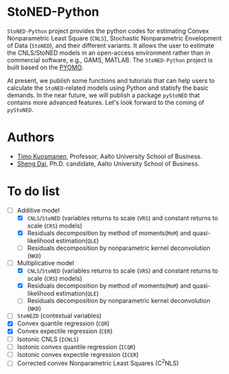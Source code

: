 # StoNED-Python

`StoNED-Python` project provides the python codes for estimating Convex Nonparametric Least Square (`CNLS`), Stochastic Nonparametric Envelopment of Data (`StoNED`), and their different variants. It allows the user to estimate the CNLS/StoNED models in an open-access environment rather than in commercial software, e.g., GAMS, MATLAB. The `StoNED-Python` project is built based on the [PYOMO](http://www.pyomo.org/). 

At present, we publish some functions and tutorials that can help users to calculate the `StoNED`-related models using Python and statisfy the basic demands. In the near future, we will publish a package `pyStoNED` that contains more advanced features. Let's look forward to the coming of `pyStoNED`.


# Authors
 + [Timo Kuosmanen](https://people.aalto.fi/timo.kuosmanen), Professor, Aalto University School of Business.
 + [Sheng Dai](https://www.researchgate.net/profile/Sheng_Dai8), Ph.D. candidate, Aalto University School of Business.

# To do list
- [ ] Additive model
   - [x] `CNLS`/`StoNED` (variables returns to scale (`VRS`) and constant returns to scale (`CRS`) models)
   - [x]  Residuals decomposition by method of moments(`MoM`) and quasi-likelihood estimation(`QLE`)
   - [ ]  Residuals decomposition by nonparametric kernel deconvolution (`NKD`)
- [ ] Multiplicative model
   - [x] `CNLS`/`StoNED` (variables returns to scale (`VRS`) and constant returns to scale (`CRS`) models)
   - [x]  Residuals decomposition by method of moments(`MoM`) and quasi-likelihood estimation(`QLE`)
   - [ ]  Residuals decomposition by nonparametric kernel deconvolution (`NKD`)
- [ ] `StoNEZD` (contextual variables)
- [x] Convex quantile regression (`CQR`)
- [x] Convex expectile regression (`CER`)
- [ ] Isotonic CNLS (`ICNLS`)
- [ ] Isotonic convex quantile regression (`ICQR`)
- [ ] Isotonic convex expectile regression (`ICER`)
- [ ] Corrected convex Nonparametric Least Squares (C<sup>2</sup>NLS)

